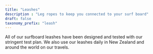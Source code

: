 ```yaml
---
title: "Leashes"
description : "Leg ropes to keep you connected to your surf board"
draft: false
taxonomy_prefix: "leash"
---
```


All of our surfboard leashes have been designed and tested with our stringent test plan. We also use our leashes daily in New Zealand and around the world on our travels.
